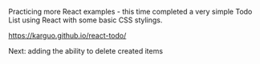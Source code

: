 Practicing more React examples - this time completed a very simple Todo List using React with some basic CSS stylings. 

https://karguo.github.io/react-todo/

Next: adding the ability to delete created items